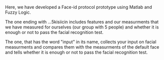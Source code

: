 Here, we have developed a Face-id protocol prototype using Matlab and Fuzzy Logic. 

The one ending with ...5kisiicin includes features and our measurments that we have measured for ourselves (our group with 5 people) and whether it is enough or not to pass the facial recognition test. 

The one, that has the word "input" in its name, collects your input on facial measurments 
and compares them with the measurments of the default face and tells whether it is enough or not to pass the facial recognition test. 
